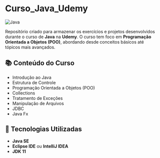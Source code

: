 # Curso_Java_Udemy  

![Java](https://img.shields.io/badge/Java-ED8B00?style=for-the-badge&logo=java&logoColor=white)  

Repositório criado para armazenar os exercícios e projetos desenvolvidos durante o curso de **Java** na **Udemy**. O curso tem foco em **Programação Orientada a Objetos (POO)**, abordando desde conceitos básicos até tópicos mais avançados.  

## 📚 Conteúdo do Curso  
- Introdução ao Java  
- Estrutura de Controle  
- Programação Orientada a Objetos (POO)  
- Collections  
- Tratamento de Exceções  
- Manipulação de Arquivos  
- JDBC  
- Java Fx

## 🚀 Tecnologias Utilizadas  
- **Java SE**  
- **Eclipse IDE** ou **IntelliJ IDEA**  
- **JDK 11**  

